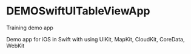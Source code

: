 # DEMOSwiftUITableViewApp
Training demo app

Demo app for iOS in Swift with using UIKit, MapKit, CloudKit, CoreData, WebKit
